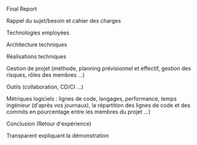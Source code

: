



Final Report

Rappel du sujet/besoin et cahier des charges

Technologies employées

Architecture techniques

Réalisations techniques

Gestion de projet (méthode, planning prévisionnel et effectif, gestion des risques, rôles des membres ...)

Outils (collaboration, CD/CI ...)

Métriques logiciels : lignes de code, langages, performance, temps ingénieur (d'après vos journaux), la répartition des lignes de code et des commits en pourcentage entre les membres du projet ...)

Conclusion (Retour d'expérience)

Transparent expliquant la démonstration
